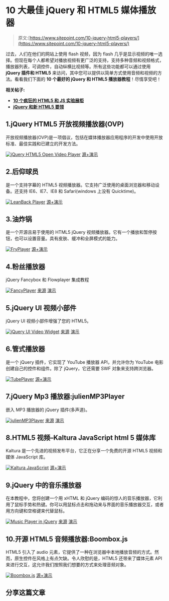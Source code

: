 # 10 大最佳 jQuery 和 HTML5 媒体播放器

> 原文:[https://www.sitepoint.com/10-jquery-html5-players/](https://www.sitepoint.com/10-jquery-html5-players/)

过去，人们在他们的网站上使用 flash 视频，因为 flash 几乎是显示视频的唯一选择。但现在每个人都希望对播放视频有更广泛的支持，支持多种音频和视频格式，播放器列表，可调控件，自动纵横比视频等。所有这些功能都可以通过使用 **jQuery 插件和 HTML5** 来访问，其中您可以提供以简单方式使用音频和视频的方法。看看我们下面的 **10 个最好的 jQuery 和 HTML5 播放器教程**！尽情享受吧！

**相关帖子:**

*   [**10 个疯狂的 HTML5 和 JS 实验展柜**](http://www.jquery4u.com/html/10-crazy-html5-js-experiment-showcase/)
*   [**jQuery 和新 HTML5 要领**](http://www.jquery4u.com/html/jquery-html5-essentials/)

## 1.jQuery HTML5 开放视频播放器(OVP)

开放视频播放器(OVP)是一项倡议，包括在媒体播放器应用程序的开发中使用开放标准、最佳实践和已建立的开发方法。

 [![jQuery HTML5 Open Video Player](../Images/af59698e0bd0377fa2fc5a1aeeb2d17f.png)](http://openvideoplayer.sourceforge.net/html5video/) 
[源+演示](http://openvideoplayer.sourceforge.net/html5video/)

## 2.后仰球员

是一个支持字幕的 HTML5 视频播放器。它支持广泛使用的桌面浏览器和移动设备。还支持 IE6、IE7、IE8 和 Safari(windows 上没有 Quicktime)。

 [![LeanBack Player](../Images/d64b76a45707a4e0ef007a5aaaf819d3.png)](http://leanbackplayer.com/) 
[源+演示](http://leanbackplayer.com/)

## 3.油炸锅

是一个开源且易于使用的 HTML5 jQuery 视频播放器。它有一个播放和暂停按钮，也可以设置音量。具有皮肤、缓冲和全屏模式的能力。

 [![FryPlayer](../Images/c7c902d031b2f7a33c3d82fe1ee9c2a6.png)](http://fryplayer.net/) 
[源+演示](http://fryplayer.net/)

## 4.粉丝播放器

jQuery Fancybox 和 Flowplayer 集成教程

 [![FancyPlayer](../Images/d84781de9a48fb387d564f36ac0fcfe9.png)](http://www.webgurusdesignblog.com/2009/08/fancyplayer-jquery-fancybox-and-flowplayer-integration-tutorial/) 
[来源](http://www.webgurusdesignblog.com/2009/08/fancyplayer-jquery-fancybox-and-flowplayer-integration-tutorial/) [演示](http://www.burconsult.com/tutorials/fancyplayer/index.html)

## 5.jQuery UI 视频小部件

jQuery UI 视频小部件增强了您的 HTML5。

 [![jQuery UI Video Widget](../Images/33f5f86e52c6e1573b2bf887fbb3e76c.png)](https://github.com/azatoth/jquery-video) 
[来源](https://github.com/azatoth/jquery-video) [演示](http://js.azatoth.net/video/example.html)

## 6.管式播放器

是一个 jQuery 插件，它实现了 YouTube 播放器 API，并允许你为 YouTube 电影创建自己的控件和组件。除了 jQuery，它还需要 SWF 对象来支持跨浏览器。

 [![TubePlayer](../Images/3518ed509f55e4955d44268c42ff8bcc.png)](http://www.tikku.com/jquery-youtube-tubeplayer-plugin) 
[源+演示](http://www.tikku.com/jquery-youtube-tubeplayer-plugin)

## 7.jQuery Mp3 播放器:julienMP3Player

嵌入 MP3 播放器的 jQuery 插件(多声道)。

 [![julienMP3Player](../Images/03671cd41095e3ea4218f3bfb43af850.png)](https://github.com/juliend2/julienMP3Player) 
[来源](https://github.com/juliend2/julienMP3Player) [演示](http://www.juliendesrosiers.com/demo/julienMP3Player/)

## 8.HTML5 视频–Kaltura JavaScript html 5 媒体库

Kaltura 是一个先进的视频发布平台，它正在分享一个免费的开源 HTML5 视频和媒体 JavaScript 库。

 [![Kaltura JavaScript](../Images/651d83167bf01bed2b9508376237b5d3.png)](http://html5video.org/) 
[源+演示](http://html5video.org/)

## 9.jQuery 中的音乐播放器

在本教程中，您将创建一个用 xHTML 和 jQuery 编码的惊人的音乐播放器，它利用了鼠标手势和热键。你可以用鼠标点击和拖动来与界面的音乐播放器交互，或者用方向键和空格键来代替鼠标。

 [![Music Player in jQuery](../Images/0c37d90fa198f4c9a0550bb43931b13a.png)](http://yensdesign.com/2008/12/create-an-amazing-music-player-using-mouse-gestures-hotkeys-in-jquery/) 
[来源](http://yensdesign.com/2008/12/create-an-amazing-music-player-using-mouse-gestures-hotkeys-in-jquery/) [演示](http://yensdesign.com/tutorials/musicplayer/)

## 10.开源 HTML5 音频播放器:Boombox.js

HTML5 引入了 audio 元素，它提供了一种在浏览器中本地播放音频的方式。然而，原生控件在风格上有点欠缺。令人欣慰的是，HTML5 还带来了媒体元素 API 来进行交互，这允许我们按照我们想要的方式来处理音频对象。

 [![Boombox.js](../Images/9073ee8e0e8889b93d8964c826e9b1ae.png)](https://audiofile.cc/boombox/) 
[源+演示](https://audiofile.cc/boombox/)

## 分享这篇文章